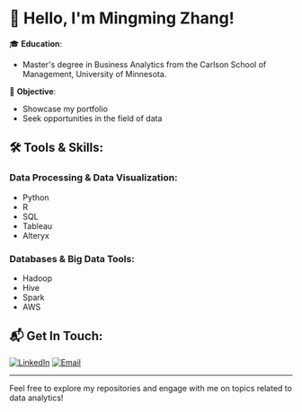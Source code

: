 # 👋 Hello, I'm Mingming Zhang!

🎓 **Education**: 
- Master's degree in Business Analytics from the Carlson School of Management, University of Minnesota.

💼 **Objective**: 
- Showcase my portfolio
- Seek opportunities in the field of data

## 🛠️ Tools & Skills:

### Data Processing & Data Visualization:
- Python
- R
- SQL
- Tableau
- Alteryx

### Databases & Big Data Tools:
- Hadoop
- Hive
- Spark
- AWS

## 📬 Get In Touch:
[![LinkedIn](https://img.shields.io/badge/LinkedIn-0077B5?style=for-the-badge&logo=linkedin&logoColor=white)](https://www.linkedin.com/in/mingmingzhang1/)
[![Email](https://img.shields.io/badge/Gmail-D14836?style=for-the-badge&logo=gmail&logoColor=white)](mailto:zhan8549@umn.edu)


---

Feel free to explore my repositories and engage with me on topics related to data analytics!

